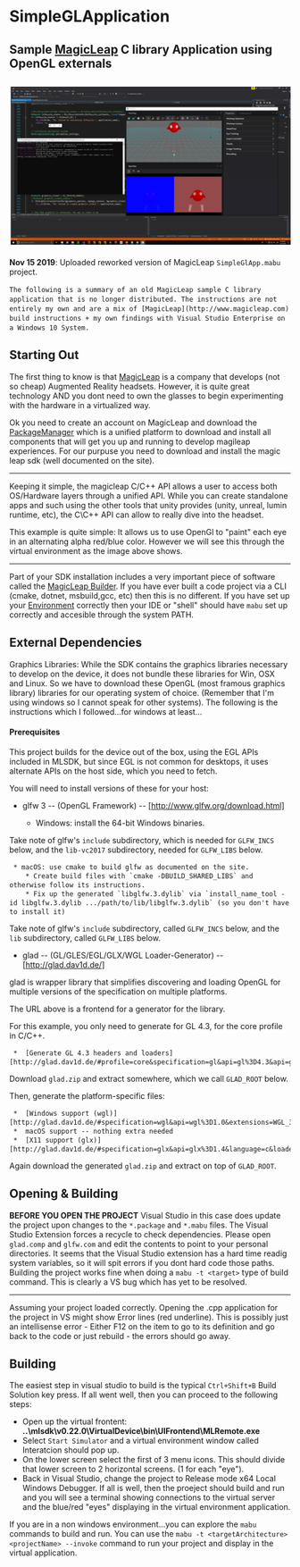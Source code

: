 # SimpleGLApplication
Sample [MagicLeap](http://www.magicleap.com) C library Application using OpenGL externals
---
![build & run](SimpleExample.jpg)
---
**Nov 15 2019**: Uploaded reworked version of MagicLeap `SimpleGlApp.mabu` project. 

`The following is a summary of an old MagicLeap sample C library application that is no longer distributed. The instructions are not entirely my own and are a mix of [MagicLeap](http://www.magicleap.com) build instructions + my own findings with Visual Studio Enterprise on a Windows 10 System.`

## Starting Out
The first thing to know is that [MagicLeap](http://www.magicleap.com) is a company that develops (not so cheap) Augmented Reality headsets. However, it is quite great technology AND you dont need to own the glasses to begin experimenting with the hardware in a virtualized way.

Ok you need to create an account on MagicLeap and download the [PackageManager](https://creator.magicleap.com/downloads/lumin-sdk/overview) which is a unified platform to download and install all components that will get you up and running to develop magileap experiences. For our purpuse you need to download and install the magic leap sdk (well documented on the site).

---
Keeping it simple, the magicleap C/C++ API allows a user to access both OS/Hardware layers through a unified API. While you can create standalone apps and such using the other tools that unity provides (unity, unreal, lumin runtime, etc), the C\C++ API can allow to really dive into the headset. 

This example is quite simple: It allows us to use OpenGl to "paint" each eye in an alternating alpha red/blue color. However we will see this through the virtual environment as the image above shows.

---
Part of your SDK installation includes a very important piece of software called the [MagicLeap Builder](https://creator.magicleap.com/learn/guides/magic-leap-builder-overview). If you have ever built a code project via a CLI (cmake, dotnet, msbuild,gcc, etc) then this is no different. If you have set up your [Environment](https://creator.magicleap.com/learn/guides/programming-guide) correctly then your IDE or "shell" should have `mabu` set up correctly and accesible through the system PATH. 

## External Dependencies
Graphics Libraries: While the SDK contains the graphics libraries necessary to develop on the device, it does not bundle these libraries for Win, OSX and Linux. So we have to download these OpenGL (most framous graphics library) libraries for our operating system of choice. (Remember that I'm using windows so I cannot speak for other systems). The following is the instructions which I followed...for windows at least...

#### Prerequisites

This project builds for the device out of the box, using the EGL APIs included in MLSDK, but since EGL is not common for desktops,
it uses alternate APIs on the host side, which you need to fetch.

You will need to install versions of these for your host:

  * glfw 3 -- (OpenGL Framework) -- [http://www.glfw.org/download.html]

     * Windows: install the 64-bit Windows binaries.
     
Take note of glfw's `include` subdirectory, which is needed for `GLFW_INCS` below, and the `lib-vc2017` subdirectory, needed for `GLFW_LIBS` below.

     * macOS: use cmake to build glfw as documented on the site.
        * Create build files with `cmake -DBUILD_SHARED_LIBS` and otherwise follow its instructions.
        * Fix up the generated `libglfw.3.dylib` via `install_name_tool -id libglfw.3.dylib .../path/to/lib/libglfw.3.dylib` (so you don't have to install it)

Take note of glfw's `include` subdirectory, called `GLFW_INCS` below, and the `lib` subdirectory, called `GLFW_LIBS` below.

  * glad -- (GL/GLES/EGL/GLX/WGL Loader-Generator) -- [http://glad.dav1d.de/]

glad is wrapper library that simplifies discovering and loading OpenGL for multiple versions of the specification
on multiple platforms. 

The URL above is a frontend for a generator for the library.

For this example, you only need to generate for GL 4.3, for the core profile in C/C++.

     *  [Generate GL 4.3 headers and loaders][http://glad.dav1d.de/#profile=core&specification=gl&api=gl%3D4.3&api=gles1%3Dnone&api=gles2%3Dnone&api=glsc2%3Dnone&language=c&loader=on]

Download `glad.zip` and extract somewhere, which we call `GLAD_ROOT` below.

Then, generate the platform-specific files:

     *  [Windows support (wgl)][http://glad.dav1d.de/#specification=wgl&api=wgl%3D1.0&extensions=WGL_3DFX_multisample&extensions=WGL_3DL_stereo_control&extensions=WGL_AMD_gpu_association&extensions=WGL_ARB_buffer_region&extensions=WGL_ARB_context_flush_control&extensions=WGL_ARB_create_context&extensions=WGL_ARB_create_context_no_error&extensions=WGL_ARB_create_context_profile&extensions=WGL_ARB_create_context_robustness&extensions=WGL_ARB_extensions_string&extensions=WGL_ARB_framebuffer_sRGB&extensions=WGL_ARB_make_current_read&extensions=WGL_ARB_multisample&extensions=WGL_ARB_pbuffer&extensions=WGL_ARB_pixel_format&extensions=WGL_ARB_pixel_format_float&extensions=WGL_ARB_render_texture&extensions=WGL_ARB_robustness_application_isolation&extensions=WGL_ARB_robustness_share_group_isolation&extensions=WGL_ATI_pixel_format_float&extensions=WGL_EXT_colorspace&extensions=WGL_EXT_create_context_es2_profile&extensions=WGL_EXT_create_context_es_profile&extensions=WGL_EXT_depth_float&extensions=WGL_EXT_display_color_table&extensions=WGL_EXT_extensions_string&extensions=WGL_EXT_framebuffer_sRGB&extensions=WGL_EXT_make_current_read&extensions=WGL_EXT_multisample&extensions=WGL_EXT_pbuffer&extensions=WGL_EXT_pixel_format&extensions=WGL_EXT_pixel_format_packed_float&extensions=WGL_EXT_swap_control&extensions=WGL_EXT_swap_control_tear&extensions=WGL_I3D_digital_video_control&extensions=WGL_I3D_gamma&extensions=WGL_I3D_genlock&extensions=WGL_I3D_image_buffer&extensions=WGL_I3D_swap_frame_lock&extensions=WGL_I3D_swap_frame_usage&extensions=WGL_NV_DX_interop&extensions=WGL_NV_DX_interop2&extensions=WGL_NV_copy_image&extensions=WGL_NV_delay_before_swap&extensions=WGL_NV_float_buffer&extensions=WGL_NV_gpu_affinity&extensions=WGL_NV_multisample_coverage&extensions=WGL_NV_present_video&extensions=WGL_NV_render_depth_texture&extensions=WGL_NV_render_texture_rectangle&extensions=WGL_NV_swap_group&extensions=WGL_NV_vertex_array_range&extensions=WGL_NV_video_capture&extensions=WGL_NV_video_output&extensions=WGL_OML_sync_control&language=c&loader=on]
     *  macOS support -- nothing extra needed
     *  [X11 support (glx)][http://glad.dav1d.de/#specification=glx&api=glx%3D1.4&language=c&loader=on]

Again download the generated `glad.zip` and extract on top of `GLAD_ROOT`.

Opening & Building
---
**BEFORE YOU OPEN THE PROJECT**
Visual Studio in this case does update the project upon changes to the `*.package` and `*.mabu` files. The Visual Studio Extension forces a recycle to check dependencies. Please open `glad.comp` and `glfw.com` and edit the contents to point to your personal directories. It seems that the Visual Studio extension has a hard time readig system variables, so it will spit errors if you dont hard code those paths. Building the project works fine when doing a `mabu -t <target>` type of build command. This is clearly a VS bug which has yet to be resolved.

---

Assuming your project loaded correctly. Opening the .cpp application for the project in VS might show Error lines (red underline). This is possibly just an intellisense error - Either F12 on the item to go to its definition and go back to the code or just rebuild - the errors should go away.

Building
---
The easiest step in visual studio to build is the typical `Ctrl+Shift+B` Build Solution key press. If all went well, then you can proceed to  the following steps: 
* Open up the virtual frontent: **..\mlsdk\v0.22.0\VirtualDevice\bin\UIFrontend\MLRemote.exe**
* Select `Start Simulator` and a virtual environment window called Interatcion should pop up.
* On the lower screen select the first of 3 menu icons. This should divide that lower screen to 2 horizontal screens. (1 for each "eye").
* Back in Visual Studio, change the project to Release mode x64 Local Windows Debugger. If all is well, then the proeject should build and run and you will see a terminal showing connections to the virtual server and the blue/red "eyes" displaying in the virtual environment application.

If you are in a non windows environment...you can explore the `mabu` commands to build and run. You can use the `mabu -t <targetArchitecture> <projectName> --invoke` command to run your project and display in the virtual application. 
